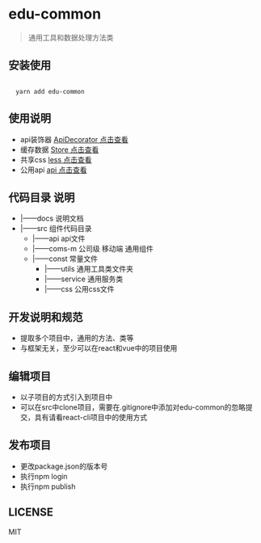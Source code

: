 # edu-common

> 通用工具和数据处理方法类


## 安装使用
```$shell

  yarn add edu-common

```


## 使用说明
- api装饰器  [ApiDecorator 点击查看](docs/ApiDecorator.md)
- 缓存数据   [Store 点击查看](docs/Store.md)
- 共享css [less 点击查看](docs/share-css.md)
- 公用api [api 点击查看](docs/api.md)


## 代码目录 说明
- |——docs 说明文档
- |——src 组件代码目录
  - |——api     api文件
  - |——coms-m    公司级 移动端 通用组件
  - |——const     常量文件
	- |——utils     通用工具类文件夹
	- |——service   通用服务类
	- |——css       公用css文件


## 开发说明和规范

- 提取多个项目中，通用的方法、类等
- 与框架无关，至少可以在react和vue中的项目使用



## 编辑项目

- 以子项目的方式引入到项目中
- 可以在src中clone项目，需要在.gitignore中添加对edu-common的忽略提交，具有请看react-cli项目中的使用方式


## 发布项目
- 更改package.json的版本号
- 执行npm login
- 执行npm publish

## LICENSE
MIT
